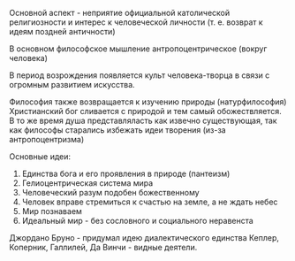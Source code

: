 Основной аспект - неприятие официальной католической религиозности и интерес к человеческой личности (т. е. возврат к идеям поздней античности)

В основном философское мышление антропоцентрическое (вокруг человека)

В период возрождения появляется культ человека-творца в связи с огромным развитием искусства. 

Философия также возвращается к изучению природы (натурфилософия)
Христианский бог сливается с природой и тем самый обожествляется. В то же время душа представляласть как извечно существующая, так как философы старались избежать идеи творения (из-за антропоцентризма)

Основные идеи:
1. Единства бога и его проявления в природе (пантеизм)
2. Гелиоцентрическая система мира
3. Человеческий разум подобен божественному
4. Человек вправе стремиться к счастью на земле, а не ждать небес
5. Мир познаваем
6. Идеальный мир - без сословного и социального неравенста

Джордано Бруно - придумал идею диалектического единства
Кеплер, Коперник, Галлилей, Да Винчи - видные деятели.